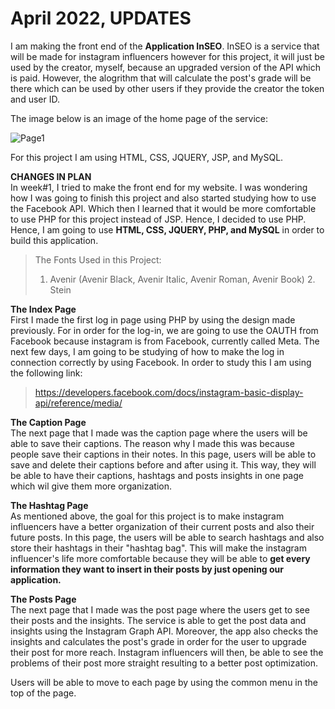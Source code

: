 <h1>April 2022, UPDATES</h1>
I am making the front end of the <b>Application InSEO</b>.
InSEO is a service that will be made for instagram influencers however for this project, it will just be used by the creator, myself, because
an upgraded version of the API which is paid. However, the alogrithm that will calculate the post's grade will be there which can be used by other users
if they provide the creator the token and user ID.

The image below is an image of the home page of the service:

![Page1](https://user-images.githubusercontent.com/101083759/163997074-8aac57c6-31dc-4cb7-aa29-6c7f35e67442.PNG)

For this project I am using HTML, CSS, JQUERY, JSP, and MySQL.

**CHANGES IN PLAN**<br/>
In week#1, I tried to make the front end for my website.
I was wondering how I was going to finish this project and also started studying how to use the Facebook API.
Which then I learned that it would be more comfortable to use PHP for this project instead of JSP.
Hence, I decided to use PHP. <br/> 
Hence, I am going to use **HTML, CSS, JQUERY, PHP, and MySQL** in order to build this application. 

>The Fonts Used in this Project:
> 1. Avenir (Avenir Black, Avenir Italic, Avenir Roman, Avenir Book) 2. Stein

**The Index Page**<br/>
First I made the first log in page using PHP by using the design made previously. For in order for the log-in, we are going to use the OAUTH from Facebook because instagram is from Facebook, currently called Meta. The next few days, I am going to be studying of how to make the log in connection correctly by using Facebook. In order to study this I am using the following link: <br/>
>https://developers.facebook.com/docs/instagram-basic-display-api/reference/media/

**The Caption Page**<br/>
The next page that I made was the caption page where the users will be able to save their captions. The reason why I made this was because people save their captions in their notes. In this page, users will be able to save and delete their captions before and after using it. This way, they will be able to have their captions, hashtags and posts insights in one page which wil give them more organization.

**The Hashtag Page**<br/>
As mentioned above, the goal for this project is to make instagram influencers have a better organization of their current posts and also their future posts. In this page, the users will be able to search hashtags and also store their hashtags in their "hashtag bag". This will make the instagram influencer's life more comfortable because they will be able to **get every information they want to insert in their posts by just opening our application.**

**The Posts Page**<br/>
The next page that I made was the post page where the users get to see their posts and the insights. The service is able to get the post data and insights using the Instagram Graph API. Moreover, the app also checks the insights and calculates the post's grade in order for the user to upgrade their post for more reach. Instagram influencers will then, be able to see the problems of their post more straight resulting to a better post optimization. 

Users will be able to move to each page by using the common menu in the top of the page. 

